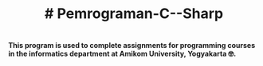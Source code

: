 <h1 align = "center"># Pemrograman-C--Sharp <h1>
<h4 align = "left">This program is used to complete assignments for programming courses in the informatics department at Amikom University, Yogyakarta 🤓.<h4>



